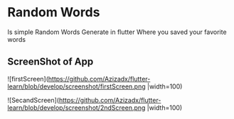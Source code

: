 # Random Words 

Is simple Random Words Generate in flutter Where you saved your favorite words

## ScreenShot of App 



![firstScreen](https://github.com/Azizadx/flutter-learn/blob/develop/screenshot/firstScreen.png |width=100)

![SecandScreen](https://github.com/Azizadx/flutter-learn/blob/develop/screenshot/2ndScreen.png |width=100)